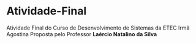# **Atividade-Final**
Atividade Final do Curso de Desenvolvimento de Sistemas da ETEC Irmã Agostina
Proposta pelo Professor **Laércio Natalino da Silva**
